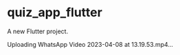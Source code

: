 # quiz_app_flutter

A new Flutter project.




Uploading WhatsApp Video 2023-04-08 at 13.19.53.mp4…

